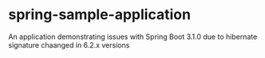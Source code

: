 # spring-sample-application
An application demonstrating issues with Spring Boot 3.1.0 due to hibernate signature chaanged in 6.2.x versions
